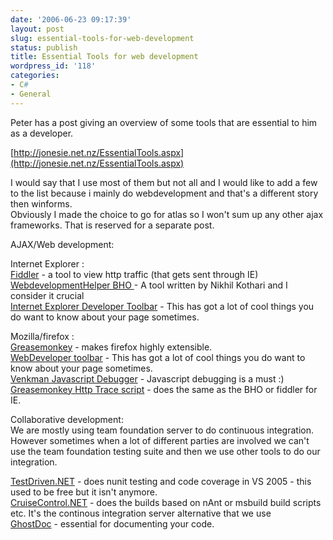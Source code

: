 ```yaml
---
date: '2006-06-23 09:17:39'
layout: post
slug: essential-tools-for-web-development
status: publish
title: Essential Tools for web development
wordpress_id: '118'
categories:
- C#
- General
---
```


Peter has a post giving an overview of some tools that are essential to him as a developer.




[http://jonesie.net.nz/EssentialTools.aspx](http://jonesie.net.nz/EssentialTools.aspx)




I would say that I use most of them but not all and I would like to add a few to the list because i mainly do webdevelopment and that's a different story then winforms.  
Obviously I made the choice to go for atlas so I won't sum up any other ajax frameworks. That is reserved for a separate post. 




AJAX/Web development:




Internet Explorer :   
[Fiddler](http://www.fiddlertool.com/Fiddler/version.asp) - a tool to view http traffic (that gets sent through IE)  
[WebdevelopmentHelper BHO ](http://www.nikhilk.net/Project.WebDevHelper.aspx)- A tool written by Nikhil Kothari and I consider it crucial  
[Internet Explorer Developer Toolbar](http://www.microsoft.com/downloads/details.aspx?familyid=e59c3964-672d-4511-bb3e-2d5e1db91038&displaylang=en) - This has got a lot of cool things you do want to know about your page sometimes.




Mozilla/firefox :   
[Greasemonkey](http://greasemonkey.mozdev.org/) - makes firefox highly extensible.  
[WebDeveloper toolbar](http://chrispederick.com/work/webdeveloper/) - This has got a lot of cool things you do want to know about your page sometimes.  
[Venkman Javascript Debugger](http://www.mozilla.org/projects/venkman/) - Javascript debugging is a must :)  
[Greasemonkey Http Trace script](http://blog.monstuff.com/archives/000291.html) - does the same as the BHO or fiddler for IE.




Collaborative development:  
We are mostly using team foundation server to do continuous integration. However sometimes when a lot of different parties are involved we can't use the team foundation testing suite and then we use other tools to do our integration.




[TestDriven.NET](http://www.testdriven.net/default.aspx) - does nunit testing and code coverage in VS 2005 - this used to be free but it isn't anymore.  
[CruiseControl.NET](http://confluence.public.thoughtworks.org/display/CCNET/Welcome+to+CruiseControl.NET) - does the builds based on nAnt or msbuild build scripts etc. It's the continous integration server alternative that we use  
[GhostDoc](http://www.roland-weigelt.de/ghostdoc/) - essential for documenting your code.




 
